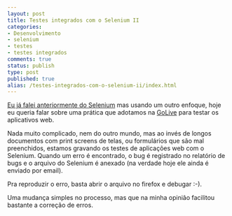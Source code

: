 ```yaml
---
layout: post
title: Testes integrados com o Selenium II
categories:
- Desenvolvimento
- selenium
- testes
- testes integrados
comments: true
status: publish
type: post
published: true
alias: /testes-integrados-com-o-selenium-ii/index.html
---
```

<a href="/blog/2009/11/08/testes-integrados-e-automaticos-com-selenium/">Eu já falei anteriormente do Selenium</a> mas usando um outro enfoque, hoje eu queria falar sobre uma prática que adotamos na <a href="http://www.golive.com.br" target="_blank">GoLive</a> para testar os aplicativos web.

Nada muito complicado, nem do outro mundo, mas ao invés de longos documentos com print screens de telas, ou formulários que são mal preenchidos, estamos gravando os testes de aplicações web com o Selenium. Quando um erro é encontrado, o bug é registrado no relatório de bugs e o arquivo do Selenium é anexado (na verdade hoje ele ainda é enviado por email).

Pra reproduzir o erro, basta abrir o arquivo no firefox e debugar :-).

Uma mudança simples no processo, mas que na minha opinião facilitou bastante a correção de erros.
